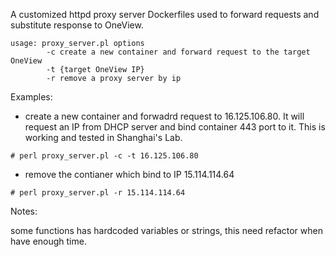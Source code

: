 A customized httpd proxy server Dockerfiles used to forward requests and substitute response to OneView.


```
usage: proxy_server.pl options
        -c create a new container and forward request to the target OneView
        -t {target OneView IP}
        -r remove a proxy server by ip

```

Examples:
 * create a new container and forwadrd request to 16.125.106.80. It will request an IP from DHCP server and bind container 443 port to it. This is working and tested in Shanghai's Lab.

 ```
 # perl proxy_server.pl -c -t 16.125.106.80
 ```
 * remove the contianer which bind to IP 15.114.114.64 

 ```
 # perl proxy_server.pl -r 15.114.114.64
 ```

Notes:

some functions has hardcoded variables or strings, this need refactor when have enough time.
